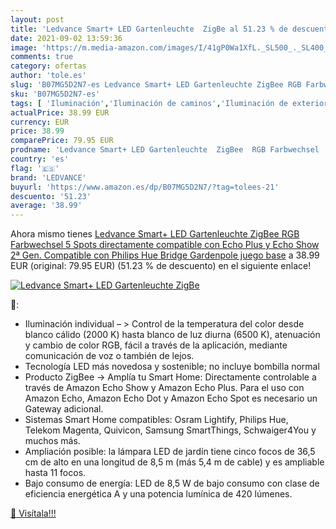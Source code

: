 ```yaml
---
layout: post
title: 'Ledvance Smart+ LED Gartenleuchte  ZigBe al 51.23 % de descuento'
date: 2021-09-02 13:59:36
image: 'https://m.media-amazon.com/images/I/41gP0Wa1XfL._SL500_._SL400_.jpg'
comments: true
category: ofertas
author: 'tole.es'
slug: 'B07MG5D2N7-es Ledvance Smart+ LED Gartenleuchte ZigBee RGB Farbwechsel 5...'
sku: 'B07MG5D2N7-es'
tags: [ 'Iluminación','Iluminación de caminos','Iluminación de exterior','hue','ledvance','philips', ]
actualPrice: 38.99 EUR
currency: EUR
price: 38.99
comparePrice: 79.95 EUR
prodname: 'Ledvance Smart+ LED Gartenleuchte  ZigBee  RGB Farbwechsel  5 Spots  directamente compatible con Echo Plus y Echo Show  2ª Gen. Compatible con Philips Hue Bridge  Gardenpole juego base'
country: 'es'
flag: '🇪🇸'
brand: 'LEDVANCE'
buyurl: 'https://www.amazon.es/dp/B07MG5D2N7/?tag=tolees-21'
descuento: '51.23'
average: '38.99'
---
```


Ahora mismo tienes [Ledvance Smart+ LED Gartenleuchte  ZigBee  RGB Farbwechsel  5 Spots  directamente compatible con Echo Plus y Echo Show  2ª Gen. Compatible con Philips Hue Bridge  Gardenpole juego base](https://www.amazon.es/dp/B07MG5D2N7/?tag=tolees-21) a 38.99 EUR (original: 79.95 EUR) (51.23 %  de descuento) en el siguiente enlace!

[![Ledvance Smart+ LED Gartenleuchte  ZigBe](https://m.media-amazon.com/images/I/41gP0Wa1XfL._SL500_._SL400_.jpg)](https://www.amazon.es/dp/B07MG5D2N7/?tag=tolees-21)

🔎:

- Iluminación individual – > Control de la temperatura del color desde blanco cálido (2000 K) hasta blanco de luz diurna (6500 K), atenuación y cambio de color RGB, fácil a través de la aplicación, mediante comunicación de voz o también de lejos.
- Tecnología LED más novedosa y sostenible; no incluye bombilla normal
- Producto ZigBee -> Amplía tu Smart Home: Directamente controlable a través de Amazon Echo Show y Amazon Echo Plus. Para el uso con Amazon Echo, Amazon Echo Dot y Amazon Echo Spot es necesario un Gateway adicional.
- Sistemas Smart Home compatibles: Osram Lightify, Philips Hue, Telekom Magenta, Quivicon, Samsung SmartThings, Schwaiger4You y muchos más.
- Ampliación posible: la lámpara LED de jardín tiene cinco focos de 36,5 cm de alto en una longitud de 8,5 m (más 5,4 m de cable) y es ampliable hasta 11 focos.
- Bajo consumo de energía: LED de 8,5 W de bajo consumo con clase de eficiencia energética A y una potencia lumínica de 420 lúmenes.

[🛒 Visítala!!!](https://www.amazon.es/dp/B07MG5D2N7/?tag=tolees-21)
